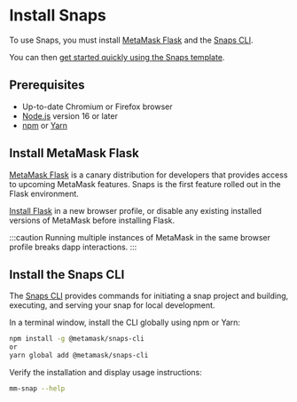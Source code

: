 # Install Snaps

To use Snaps, you must install [MetaMask Flask](#install-metamask-flask) and the [Snaps CLI](#install-the-snaps-cli).

You can then [get started quickly using the Snaps template](quickstart.md).

## Prerequisites

- Up-to-date Chromium or Firefox browser
- [Node.js](https://nodejs.org/) version 16 or later
- [npm](https://docs.npmjs.com/downloading-and-installing-node-js-and-npm) or [Yarn](https://yarnpkg.com/)

## Install MetaMask Flask

[MetaMask Flask](https://metamask.io/flask/) is a canary distribution for developers that provides
access to upcoming MetaMask features.
Snaps is the first feature rolled out in the Flask environment.

[Install Flask](https://chrome.google.com/webstore/detail/metamask-flask-developmen/ljfoeinjpaedjfecbmggjgodbgkmjkjk)
in a new browser profile, or disable any existing installed versions of MetaMask before installing
Flask.

:::caution
Running multiple instances of MetaMask in the same browser profile breaks dapp interactions.
:::

## Install the Snaps CLI

The [Snaps CLI](../reference/cli/index.md) provides commands for initiating a snap project and building,
executing, and serving your snap for local development.

In a terminal window, install the CLI globally using npm or Yarn:

```bash
npm install -g @metamask/snaps-cli
or
yarn global add @metamask/snaps-cli
```

Verify the installation and display usage instructions:

```bash
mm-snap --help
```
